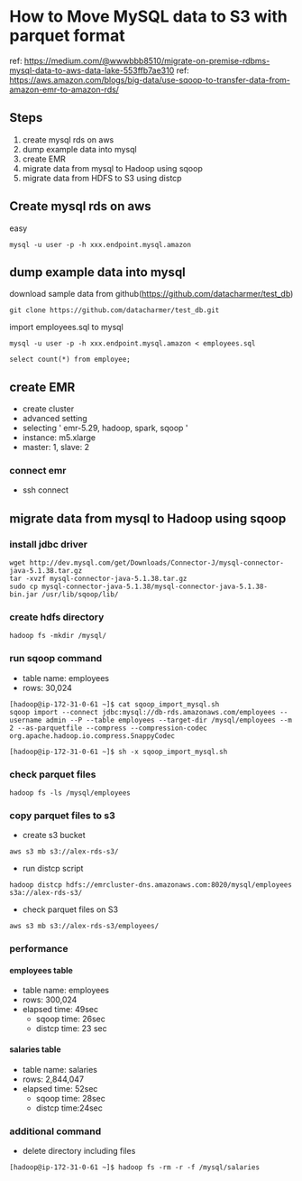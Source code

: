 # How to Move MySQL data to S3 with parquet format
ref: https://medium.com/@wwwbbb8510/migrate-on-premise-rdbms-mysql-data-to-aws-data-lake-553ffb7ae310
ref: https://aws.amazon.com/blogs/big-data/use-sqoop-to-transfer-data-from-amazon-emr-to-amazon-rds/

## Steps
1. create mysql rds on aws
2. dump example data into mysql
3. create EMR
4. migrate data from mysql to Hadoop using sqoop
5. migrate data from HDFS to S3 using distcp

## Create mysql rds on aws
easy

``` shell
mysql -u user -p -h xxx.endpoint.mysql.amazon
```
## dump example data into mysql
download sample data from github(https://github.com/datacharmer/test_db)

``` shell
git clone https://github.com/datacharmer/test_db.git
```

import employees.sql to mysql

``` shell
mysql -u user -p -h xxx.endpoint.mysql.amazon < employees.sql

select count(*) from employee;
```

## create EMR
- create cluster
- advanced setting
- selecting ' emr-5.29, hadoop, spark, sqoop '
- instance: m5.xlarge
- master: 1, slave: 2

### connect emr
- ssh connect

## migrate data from mysql to Hadoop using sqoop
### install jdbc driver

``` shell
wget http://dev.mysql.com/get/Downloads/Connector-J/mysql-connector-java-5.1.38.tar.gz
tar -xvzf mysql-connector-java-5.1.38.tar.gz
sudo cp mysql-connector-java-5.1.38/mysql-connector-java-5.1.38-bin.jar /usr/lib/sqoop/lib/
```
### create hdfs directory

``` shell
hadoop fs -mkdir /mysql/
```

### run sqoop command
- table name: employees
- rows: 30,024

``` shell
[hadoop@ip-172-31-0-61 ~]$ cat sqoop_import_mysql.sh
sqoop import --connect jdbc:mysql://db-rds.amazonaws.com/employees --username admin --P --table employees --target-dir /mysql/employees --m 2 --as-parquetfile --compress --compression-codec org.apache.hadoop.io.compress.SnappyCodec

[hadoop@ip-172-31-0-61 ~]$ sh -x sqoop_import_mysql.sh
```

### check parquet files

``` shell
hadoop fs -ls /mysql/employees
```

### copy parquet files to s3
- create s3 bucket

``` shell
aws s3 mb s3://alex-rds-s3/
```

- run distcp script

``` shell
hadoop distcp hdfs://emrcluster-dns.amazonaws.com:8020/mysql/employees s3a://alex-rds-s3/
```

- check parquet files on S3

``` shell
aws s3 mb s3://alex-rds-s3/employees/
```

### performance
#### employees table
- table name: employees
- rows: 300,024
- elapsed time: 49sec
  - sqoop time: 26sec
  - distcp time: 23 sec

#### salaries table
- table name: salaries
- rows: 2,844,047
- elapsed time: 52sec
  - sqoop time: 28sec
  - distcp time:24sec

### additional command
- delete directory including files
``` shell
[hadoop@ip-172-31-0-61 ~]$ hadoop fs -rm -r -f /mysql/salaries
```
